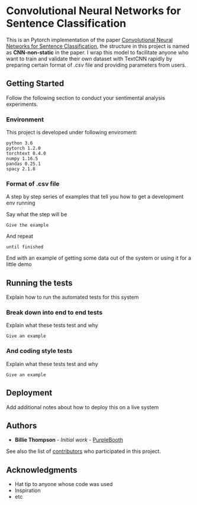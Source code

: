 # Convolutional Neural Networks for Sentence Classification

This is an Pytorch implementation of the paper [Convolutional Neural Networks for Sentence Classification](https://arxiv.org/abs/1408.5882), the structure in this project is named as **CNN-non-static** in the paper. I wrap this model to facilitate anyone who want to train and validate their own dataset with TextCNN rapidly by preparing certain format of *.csv* file and providing parameters from users.

## Getting Started

Follow the following section to conduct your sentimental analysis experiments.

### Environment

This project is developed under following enviroment:

```
python 3.6
pytorch 1.2.0
torchtext 0.4.0
numpy 1.16.5
pandas 0.25.1
spacy 2.1.8
```

### Format of .csv file

A step by step series of examples that tell you how to get a development env running

Say what the step will be

```
Give the example
```

And repeat

```
until finished
```

End with an example of getting some data out of the system or using it for a little demo

## Running the tests

Explain how to run the automated tests for this system

### Break down into end to end tests

Explain what these tests test and why

```
Give an example
```

### And coding style tests

Explain what these tests test and why

```
Give an example
```

## Deployment

Add additional notes about how to deploy this on a live system

## Authors

* **Billie Thompson** - *Initial work* - [PurpleBooth](https://github.com/PurpleBooth)

See also the list of [contributors](https://github.com/your/project/contributors) who participated in this project.

## Acknowledgments

* Hat tip to anyone whose code was used
* Inspiration
* etc
